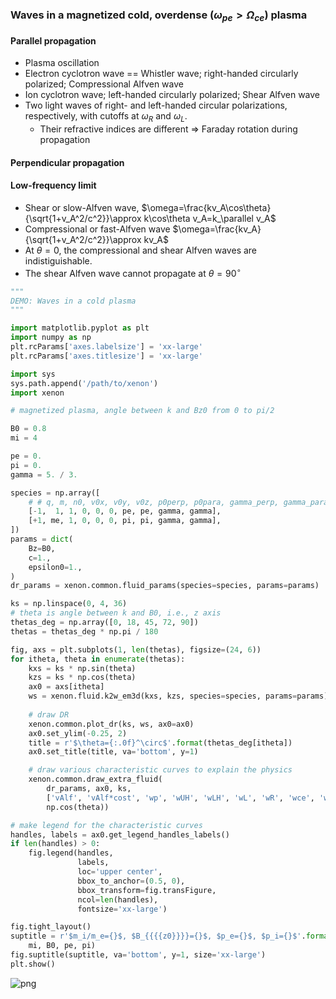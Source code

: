 
### Waves in a magnetized cold, overdense ($\omega_{pe}>\Omega_{ce}$) plasma
#### Parallel propagation
- Plasma oscillation
- Electron cyclotron wave == Whistler wave; right-handed circularly polarized; Compressional Alfven wave
- Ion cyclotron wave; left-handed circularly polarized; Shear Alfven wave
- Two light waves of right- and left-handed circular polarizations, respectively, with cutoffs at $\omega_R$ and $\omega_L$.
  - Their refractive indices are different $\Rightarrow$ Faraday rotation during propagation

#### Perpendicular propagation

#### Low-frequency limit
- Shear or slow-Alfven wave, $\omega=\frac{kv_A\cos\theta}{\sqrt{1+v_A^2/c^2}}\approx k\cos\theta v_A=k_\parallel v_A$
- Compressional or fast-Alfven wave $\omega=\frac{kv_A}{\sqrt{1+v_A^2/c^2}}\approx kv_A$
- At $\theta=0$, the compressional and shear Alfven waves are indistiguishable.
- The shear Alfven wave cannot propagate at $\theta=90^\circ$


```python
"""
DEMO: Waves in a cold plasma
"""

import matplotlib.pyplot as plt
import numpy as np
plt.rcParams['axes.labelsize'] = 'xx-large'
plt.rcParams['axes.titlesize'] = 'xx-large'

import sys
sys.path.append('/path/to/xenon')
import xenon

# magnetized plasma, angle between k and Bz0 from 0 to pi/2

B0 = 0.8
mi = 4

pe = 0.
pi = 0.
gamma = 5. / 3.

species = np.array([
    # # q, m, n0, v0x, v0y, v0z, p0perp, p0para, gamma_perp, gamma_para
    [-1,  1, 1, 0, 0, 0, pe, pe, gamma, gamma],
    [+1, me, 1, 0, 0, 0, pi, pi, gamma, gamma],
])
params = dict(
    Bz=B0,
    c=1.,
    epsilon0=1.,
)
dr_params = xenon.common.fluid_params(species=species, params=params)

ks = np.linspace(0, 4, 36)
# theta is angle between k and B0, i.e., z axis
thetas_deg = np.array([0, 18, 45, 72, 90])
thetas = thetas_deg * np.pi / 180

fig, axs = plt.subplots(1, len(thetas), figsize=(24, 6))
for itheta, theta in enumerate(thetas):
    kxs = ks * np.sin(theta)
    kzs = ks * np.cos(theta)
    ax0 = axs[itheta]
    ws = xenon.fluid.k2w_em3d(kxs, kzs, species=species, params=params)
    
    # draw DR
    xenon.common.plot_dr(ks, ws, ax0=ax0)
    ax0.set_ylim(-0.25, 2)
    title = r'$\theta={:.0f}^\circ$'.format(thetas_deg[itheta])
    ax0.set_title(title, va='bottom', y=1)

    # draw various characteristic curves to explain the physics 
    xenon.common.draw_extra_fluid(
        dr_params, ax0, ks,
        ['vAlf', 'vAlf*cost', 'wp', 'wUH', 'wLH', 'wL', 'wR', 'wce', 'wci'],
        np.cos(theta))

# make legend for the characteristic curves
handles, labels = ax0.get_legend_handles_labels()
if len(handles) > 0:
    fig.legend(handles,
               labels,
               loc='upper center',
               bbox_to_anchor=(0.5, 0),
               bbox_transform=fig.transFigure,
               ncol=len(handles),
               fontsize='xx-large')

fig.tight_layout()
suptitle = r'$m_i/m_e={}$, $B_{{{{z0}}}}={}$, $p_e={}$, $p_i={}$'.format(
    mi, B0, pe, pi)
fig.suptitle(suptitle, va='bottom', y=1, size='xx-large')
plt.show()
```


![png](images/fluidEm3d-demo-waves-cold.png)

